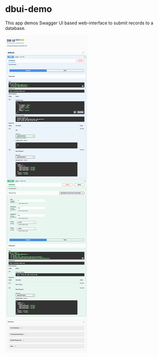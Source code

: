 # dbui-demo

This app demos Swagger UI based web-interface to submit records to a database.

![./screen.png](./screen.png)